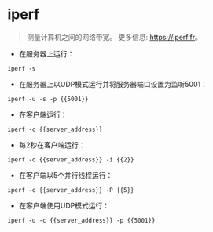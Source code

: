 # iperf

> 测量计算机之间的网络带宽。
> 更多信息: <https://iperf.fr>。

- 在服务器上运行：

`iperf -s`

- 在服务器上以UDP模式运行并将服务器端口设置为监听5001：

`iperf -u -s -p {{5001}}`

- 在客户端运行：

`iperf -c {{server_address}}`

- 每2秒在客户端运行：

`iperf -c {{server_address}} -i {{2}}`

- 在客户端以5个并行线程运行：

`iperf -c {{server_address}} -P {{5}}`

- 在客户端使用UDP模式运行：

`iperf -u -c {{server_address}} -p {{5001}}`